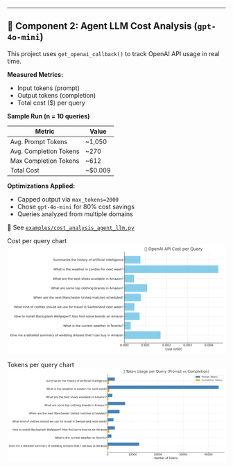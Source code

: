 ---

## 🧮 Component 2: Agent LLM Cost Analysis (`gpt-4o-mini`)

This project uses `get_openai_callback()` to track OpenAI API usage in real time.

**Measured Metrics:**
- Input tokens (prompt)
- Output tokens (completion)
- Total cost ($) per query

**Sample Run (n = 10 queries)**

| Metric | Value |
|--------|-------|
| Avg. Prompt Tokens | ~1,050 |
| Avg. Completion Tokens | ~270 |
| Max Completion Tokens | ~612 |
| Total Cost | ~$0.009 |

**Optimizations Applied:**
- Capped output via `max_tokens=2000`
- Chose `gpt-4o-mini` for 80% cost savings
- Queries analyzed from multiple domains

📁 See [`examples/cost_analysis_agent_llm.py`](../examples/cost_analysis_agent_llm.py)


Cost per query chart
![App Screenshot](cost_per_query_chart.png)

Tokens per query chart 
![App Screenshot](token_per_query.png)